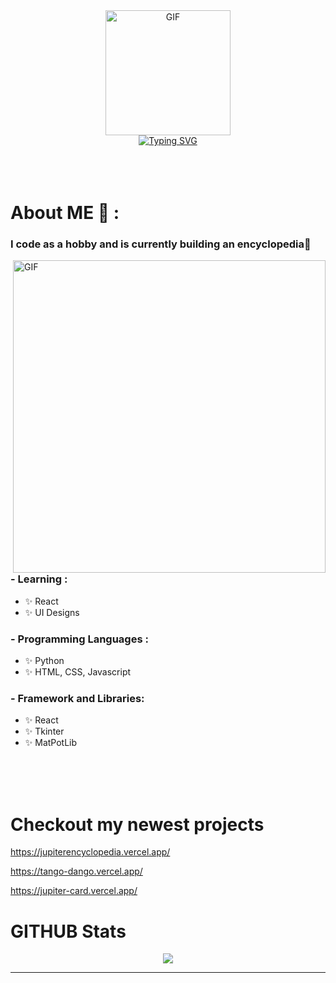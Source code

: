 

<!--
**Jayzll/Jayzll** is a ✨ _special_ ✨ repository because its `README.md` (this file) appears on your GitHub profile.

Here are some ideas to get you started:

- 🔭 I’m currently working on ...
- 🌱 I’m currently learning ...
- 👯 I’m looking to collaborate on ...
- 🤔 I’m looking for help with ...
- 💬 Ask me about ...
- 📫 How to reach me: ...
- 😄 Pronouns: ...
- ⚡ Fun fact: ...
-->



<div align="center">
<img width="200" alt="GIF" align="center" src="https://media2.giphy.com/media/v1.Y2lkPTc5MGI3NjExMHJ1ZHFxNG5rMHloNnlydml3ZTVhMG5qcjBnc2N1cWIyOGZ3aTFvdSZlcD12MV9pbnRlcm5hbF9naWZfYnlfaWQmY3Q9Zw/xTiIzJSKB4l7xTouE8/giphy.gif">
</div>
<div align="center">
<a href="https://git.io/typing-svg"><img src="https://readme-typing-svg.demolab.com?font=Mochiy+Pop+P+One&size=50&letterSpacing=1rem&duration=1000&pause=1000&color=F76080&background=FFF28B00&center=true&multiline=true&width=500&height=200&lines=%E3%81%93%E3%82%93%E3%81%AB%E3%81%A1%E3%81%AF%EF%BC%81;%E3%82%B8%E3%83%A5%E3%83%94%E3%82%BF%E3%83%BC%E3%81%A7%E3%81%99%EF%BC%81" alt="Typing SVG" /></a>
</div>


<!--
<div align="center">
<img hight="300" width="700" alt="GIF" align="center" src="https://media2.giphy.com/media/v1.Y2lkPTc5MGI3NjExa3R4NXRoeDlrZjhmZGx4anUwamd4aWN1bjJxd205Zmxub2EwYmE5biZlcD12MV9pbnRlcm5hbF9naWZfYnlfaWQmY3Q9Zw/13ZzYXkeIjcZy0/giphy.gif">
</div>
-->

</br>
</br>
</br>


# About ME 💬 :

### I code as a hobby and is currently building an encyclopedia👋

<img hight="400" width="500" alt="GIF" align="right" src="https://i.pinimg.com/originals/8c/45/a5/8c45a59c9a6239012787c3cbb50f6f24.gif">

### - Learning :
- ✨ React
- ✨ UI Designs

### - Programming Languages : 
- ✨ Python
- ✨ HTML, CSS, Javascript
### - Framework and Libraries: 
- ✨ React
- ✨ Tkinter
- ✨ MatPotLib

</br>
</br>
</br>


# Checkout my newest projects
https://jupiterencyclopedia.vercel.app/

https://tango-dango.vercel.app/

https://jupiter-card.vercel.app/


# GITHUB Stats
<p align="center" >  
  <a href="https://github.com/anuraghazra/github-readme-stats"> 
<img  src="https://github-readme-stats.vercel.app/api?username=Jayzll&&show_icons=true&theme=radical"/>
  </a>
  </p>

*************
